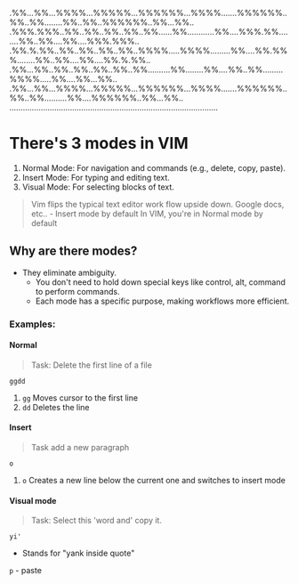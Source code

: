 .%%...%%...%%%%...%%%%%...%%%%%%...%%%%.......%%%%%%..%%..%%........%%..%%..%%%%%%..%%...%%..
.%%%.%%%..%%..%%..%%..%%..%%......%%............%%....%%%.%%........%%..%%....%%....%%%.%%%..
.%%.%.%%..%%..%%..%%..%%..%%%%.....%%%%.........%%....%%.%%%........%%..%%....%%....%%.%.%%..
.%%...%%..%%..%%..%%..%%..%%..........%%........%%....%%..%%.........%%%%.....%%....%%...%%.. 
.%%...%%...%%%%...%%%%%...%%%%%%...%%%%.......%%%%%%..%%..%%..........%%....%%%%%%..%%...%%..
.............................................................................................
                                                
# There's 3 modes in VIM

1.	Normal Mode: For navigation and commands (e.g., delete, copy, paste).
2.	Insert Mode: For typing and editing text.
3.	Visual Mode: For selecting blocks of text.

> Vim flips the typical text editor work flow upside down.
> Google docs, etc.. - Insert mode by default
> In VIM, you're in Normal mode by default

## Why are there modes?

- They eliminate ambiguity.
  - You don't need to hold down special keys like control, alt, command to perform commands.
  - Each mode has a specific purpose, making workflows more efficient.

### Examples:

#### Normal

> Task: Delete the first line of a file

`ggdd`

1. `gg` Moves cursor to the first line
2. `dd` Deletes the line

#### Insert

> Task add a new paragraph

`o`

1. `o` Creates a new line below the current one and switches to insert mode

#### Visual mode

> Task: Select this 'word and' copy it.

`yi'`

- Stands for "yank inside quote"

`p` - paste
